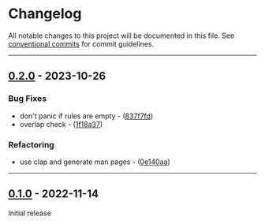 # Changelog

All notable changes to this project will be documented in this file. See [conventional commits](https://www.conventionalcommits.org/) for commit guidelines.

---
## [0.2.0](https://github.com/michaeladler/notmuch-mailmover/compare/v0.1.0..v0.2.0) - 2023-10-26

### Bug Fixes

- don't panic if rules are empty - ([837f7fd](https://github.com/michaeladler/notmuch-mailmover/commit/837f7fd3d654a6b76c7646c9adf275f9ad61a67c))
- overlap check - ([1f18a37](https://github.com/michaeladler/notmuch-mailmover/commit/1f18a37873526ae9ec2ac4090fe704826ecdd9d4))

### Refactoring

- use clap and generate man pages - ([0e140aa](https://github.com/michaeladler/notmuch-mailmover/commit/0e140aae279daf8b5d56a4e2fd9d3648eeb00931))

---
## [0.1.0] - 2022-11-14

Initial release

[0.1.0]: https://github.com/michaeladler/notmuch-mailmover/releases/tag/v0.1.0
